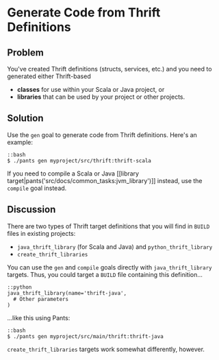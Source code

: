 # Generate Code from Thrift Definitions

## Problem

You've created Thrift definitions (structs, services, etc.) and you need to generated either Thrift-based

* **classes** for use within your Scala or Java project, or
* **libraries** that can be used by your project or other projects.

## Solution

Use the `gen` goal to generate code from Thrift definitions. Here's an example:

    ::bash
    $ ./pants gen myproject/src/thrift:thrift-scala

If you need to compile a Scala or Java [[library target|pants('src/docs/common_tasks:jvm_library')]] instead, use the `compile` goal instead.

## Discussion

There are two types of Thrift target definitions that you will find in `BUILD` files in existing projects:

* `java_thrift_library` (for Scala and Java) and `python_thrift_library`
* `create_thrift_libraries`

You can use the `gen` and `compile` goals directly with `java_thrift_library` targets. Thus, you could target a `BUILD` file containing this definition...

    ::python
    java_thrift_library(name='thrift-java',
      # Other parameters
    )

...like this using Pants:

    ::bash
    $ ./pants gen myproject/src/main/thrift:thrift-java

`create_thrift_libraries` targets work somewhat differently, however. 
